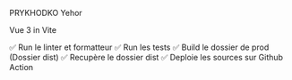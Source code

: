 PRYKHODKO Yehor

 Vue 3 in Vite

✅ Run le linter et formatteur 
✅ Run les tests
✅ Build le dossier de prod (Dossier dist)
✅ Recupère le dossier dist
✅ Deploie les sources sur Github Action